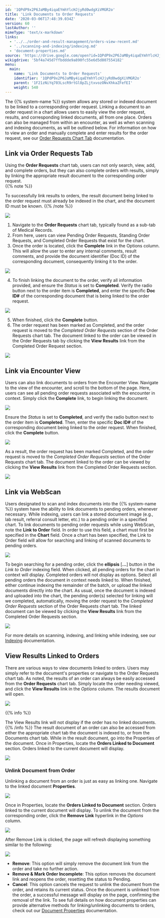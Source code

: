 ```yaml
---
id: '1QPdP9x2P6JaMBy4iqaEYmhYlcHJjyRd0wdgXiVMGR2o'
title: 'Link Documents to Order Requests'
date: '2020-03-06T17:48:39.034Z'
version: 60
lastAuthor: ''
mimeType: 'text/x-markdown'
links:
  - '../../order-and-result-management/orders-view-recent.md'
  - '../scanning-and-indexing/indexing.md'
  - 'document-properties.md'
source: 'https://drive.google.com/open?id=1QPdP9x2P6JaMBy4iqaEYmhYlcHJjyRd0wdgXiVMGR2o'
wikigdrive: '5bf4a745d7ffbddde9a890fc55e6d5d807554182'
menu:
  main:
    name: 'Link Documents to Order Requests'
    identifier: '1QPdP9x2P6JaMBy4iqaEYmhYlcHJjyRd0wdgXiVMGR2o'
    parent: '1F21zNiYq703LscR9rtGl8pZLjtxvozONvXhkaZFefEI'
    weight: 540
---
```

The {{% system-name %}} system allows any stored or indexed document to be linked to a corresponding order request. Linking a document to an order request in a chart allows users to easily view the order request, results, and corresponding linked documents, all from one place. Orders can also be managed from within an encounter, as well as when scanning and indexing documents, as will be outlined below. For information on how to view an order and manually complete and enter results for the order request, see our [Order Requests Chart Tab](../../order-and-result-management/orders-view-recent.md) documentation.
  
## Link via Order Requests Tab  
  
Using the **Order Requests** chart tab, users can not only search, view, add, and complete orders, but they can also complete orders with results, simply by linking the appropriate result document to the corresponding order request.  
{{% note %}}

To successfully link results to orders, the result document being linked to the order request must already be indexed in the chart, and the document ID must be known.
{{% /note %}}
  
![](../link-documents-to-order-requests.assets/10000201000004A800000177D8091086994F7F57.png)  

1. Navigate to the <strong>Order Requests</strong> chart tab, typically found as a sub-tab of Medical Records.
2. From here, users can view Pending Order Requests, Standing Order Requests, and Completed Order Requests that exist for the chart.
3. Once the order is located, click the <strong>Complete</strong> link in the Options column. This will allow the user to enter any internal comments, result comments, and provide the document identifier (Doc ID) of the corresponding document, consequently linking it to the order.
  
![](../link-documents-to-order-requests.assets/10000201000004AD000001702A8C8DF4A7CCDEA9.png)  

4. To finish linking the document to the order, verify all information provided, and ensure the <em>Status</em> is set to <strong>Completed</strong>. Verify the radio button next to the order item is <strong>Completed</strong>, and enter the specific <strong>Doc ID#</strong> of the corresponding document that is being linked to the order request.
  
![](../link-documents-to-order-requests.assets/10000201000002700000007C10042DF25095D5B7.png)  

5. When finished, click the <strong>Complete</strong> button.
6. The order request has been marked as Completed, and the order request is moved to the <em>Completed</em> <em>Order Requests</em> section of the Order Requests chart tab. The document linked to the order can be viewed in the Order Requests tab by clicking the <strong>View Results</strong> link from the Completed Order Request section.
  
![](../link-documents-to-order-requests.assets/10000201000004B30000024FE3FA9A7FDF28ADBF.png)  

  
## Link via Encounter View  

Users can also link documents to orders from the Encounter View. Navigate to the view of the encounter, and scroll to the bottom of the page. Here, users can see all pending order requests associated with the encounter in context. Simply click the **Complete** link, to begin linking the document.
  
![](../link-documents-to-order-requests.assets/10000201000003BC0000006B42D3446DCCA8A967.png)  

Ensure the *Status* is set to **Completed**, and verify the radio button next to the order item is **Completed**. Then, enter the specific **Doc ID#** of the corresponding document being linked to the order request. When finished, click the **Complete** button.
  
![](../link-documents-to-order-requests.assets/10000201000004AA000000EE097C07C3E6BC53C2.png)  

As a result, the order request has been marked Completed, and the order request is moved to the *Completed* *Order Requests* section of the Order Requests chart tab. The document linked to the order can be viewed by clicking the **View Results** link from the Completed Order Requests section.
  
![](../link-documents-to-order-requests.assets/10000201000004B30000024FE3FA9A7FDF28ADBF.png)  

  
## Link via WebScan  

Users designated to scan and index documents into the {{% system-name %}} system have the ability to link documents to pending orders, whenever necessary. While indexing, users can link a stored document image (e.g., lab result, referral consult letter, etc.) to a pending order in a specified chart.
To link documents to pending order requests while using WebScan, note the **Link to Order** field. In order to use this field, a chart must first be specified in the **Chart** field. Once a chart has been specified, the Link to Order field will allow for searching and linking of scanned documents to pending orders.
  
![](../link-documents-to-order-requests.assets/10000201000004E8000001DC61C9E678BB8DE530.png)  

To begin searching for a pending order, click the **ellipsis** [**…**] button in the *Link to Order* indexing field. When clicked, all pending orders for the chart in context will display. Completed orders will not display as options. Select all pending orders the document in context needs linked to. When finished, either continue indexing the remainder of the batch, or upload the linked documents directly into the chart.
As usual, once the document is indexed and uploaded into the chart, the pending order(s) selected for linking will we completed, automatically, moving the order request to the *Completed* *Order Requests* section of the Order Requests chart tab. The linked document can be viewed by clicking the **View Results** link from the Completed Order Requests section.
  
![](../link-documents-to-order-requests.assets/10000201000004B30000024FE3FA9A7FDF28ADBF.png)  

For more details on scanning, indexing, and linking while indexing, see our [Indexing](../scanning-and-indexing/indexing.md) documentation.
  
## View Results Linked to Orders  

There are various ways to view documents linked to orders. Users may simply refer to the document's properties or navigate to the Order Requests chart tab.
As noted, the results of an order can always be easily accessed from the **Order Requests** chart tab. Simply locate the order needing viewed, and click the **View Results** link in the *Options* column. The results document will open.
  
![](../link-documents-to-order-requests.assets/10000201000004B30000024FE3FA9A7FDF28ADBF.png)  

{{% info %}}

The View Results link will not display if the order has no linked documents.
{{% /info %}}
The result document of an order can also be accessed from either the appropriate chart tab the document is indexed to, or from the Documents chart tab. While in the result document, go into the Properties of the document. Once in Properties, locate the **Orders Linked to Document** section. Orders linked to the current document will display.
  
![](../link-documents-to-order-requests.assets/10000201000004BD00000222CDD1B7D9EFF272D9.png)  

  
### Unlink Document from Order  

Unlinking a document from an order is just as easy as linking one. Navigate to the linked document **Properties**.
  
![](../link-documents-to-order-requests.assets/10000201000004960000005990278CA692DEB85E.png)  

Once in Properties, locate the **Orders Linked to Document** section. Orders linked to the current document will display. To unlink the document from the corresponding order, click the **Remove Link** hyperlink in the *Options* column.
  
![](../link-documents-to-order-requests.assets/10000201000006B00000011D5AD15B0764773BFD.png)  

After Remove Link is clicked, the page will refresh displaying something similar to the following:
  
![](../link-documents-to-order-requests.assets/10000201000002A900000079F3DFF8C727A23300.png)  

* <strong>Remove</strong>: This option will simply remove the document link from the order and take no further action.
* <strong>Remove & Mark Order Incomplete</strong>: This option removes the document link and reopens the order, resetting the status to Pending.
* <strong>Cancel</strong>: This option cancels the request to unlink the document from the order, and retains its current status.
Once the document is unlinked from the order, a successful message will display on the page, confirming the removal of the link.
To see full details on how document properties can provide alternative methods for linking/unlinking documents to orders, check out our [Document Properties](document-properties.md) documentation.
